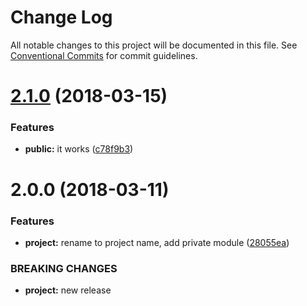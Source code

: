 # Change Log

All notable changes to this project will be documented in this file.
See [Conventional Commits](https://conventionalcommits.org) for commit guidelines.

<a name="2.1.0"></a>
# [2.1.0](https://github.com/vvo/project-name/compare/v2.0.0...v2.1.0) (2018-03-15)


### Features

* **public:** it works ([c78f9b3](https://github.com/vvo/project-name/commit/c78f9b3))




<a name="2.0.0"></a>
# 2.0.0 (2018-03-11)


### Features

* **project:** rename to project name, add private module ([28055ea](https://github.com/vvo/project-name/commit/28055ea))


### BREAKING CHANGES

* **project:** new release
